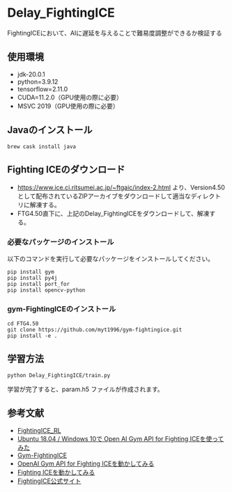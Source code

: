 # Delay_FightingICE
FightingICEにおいて、AIに遅延を与えることで難易度調整ができるか検証する

## 使用環境

- jdk-20.0.1
- python=3.9.12
- tensorflow=2.11.0
- CUDA=11.2.0（GPU使用の際に必要）
- MSVC 2019（GPU使用の際に必要）

## Javaのインストール
```
brew cask install java
```

## Fighting ICEのダウンロード
- https://www.ice.ci.ritsumei.ac.jp/~ftgaic/index-2.html より、Version4.50として配布されているZIPアーカイブをダウンロードして適当なディレクトリに解凍する。
- FTG4.50直下に、上記のDelay_FightingICEをダウンロードして、解凍する。

### 必要なパッケージのインストール

以下のコマンドを実行して必要なパッケージをインストールしてください。

```
pip install gym
pip install py4j
pip install port_for
pip install opencv-python
```

### gym-FightingICEのインストール
```
cd FTG4.50
git clone https://github.com/myt1996/gym-fightingice.git
pip install -e .
```


## 学習方法
```
python Delay_FightingICE/train.py
```

学習が完了すると、param.h5 ファイルが作成されます。

## 参考文献

- [FightingICE_RL](https://github.com/ruritoBlogger/FightingICE_RL)
- [Ubuntu 18.04 / Windows 10で Open AI Gym API for Fighting ICEを使ってみた](https://kbkn.xyz/ue4/fightingicesetup/)
- [Gym-FightingICE](https://github.com/TeamFightingICE/Gym-FightingICE)
- [OpenAI Gym API for Fighting ICEを動かしてみる](https://www.inoue-kobo.com/ai_ml/gym-fightingice/)
- [Fighting ICEを動かしてみる](https://qiita.com/hideki/items/589a4fad8e135d5adcbd)
- [FightingICE公式サイト](https://www.ice.ci.ritsumei.ac.jp/~ftgaic/index.htm)

